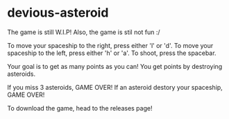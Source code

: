 # devious-asteroid

The game is still W.I.P! 
Also, the game is stil not fun :/

To move your spaceship to the right, press either 'l' or 'd'.
To move your spaceship to the left, press either 'h' or 'a'.
To shoot, press the spacebar.

Your goal is to get as many points as you can! 
You get points by destroying asteroids.

If you miss 3 asteroids, GAME OVER!
If an asteroid destory your spaceship, GAME OVER!

To download the game, head to the releases page!
